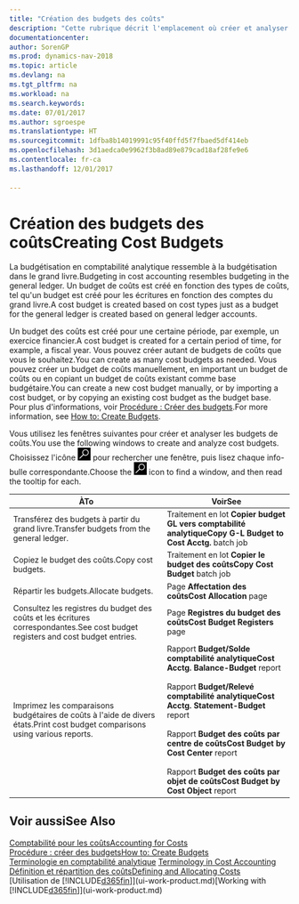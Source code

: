 ```yaml
---
title: "Création des budgets des coûts"
description: "Cette rubrique décrit l'emplacement où créer et analyser les budgets des coûts."
documentationcenter: 
author: SorenGP
ms.prod: dynamics-nav-2018
ms.topic: article
ms.devlang: na
ms.tgt_pltfrm: na
ms.workload: na
ms.search.keywords: 
ms.date: 07/01/2017
ms.author: sgroespe
ms.translationtype: HT
ms.sourcegitcommit: 1dfba8b14019991c95f40ffd5f7fbaed5df414eb
ms.openlocfilehash: 3d1aedca0e9962f3b8ad89e879cad18af28fe9e6
ms.contentlocale: fr-ca
ms.lasthandoff: 12/01/2017

---
```

# <a name="creating-cost-budgets"></a><span data-ttu-id="ab035-103">Création des budgets des coûts</span><span class="sxs-lookup"><span data-stu-id="ab035-103">Creating Cost Budgets</span></span>
<span data-ttu-id="ab035-104">La budgétisation en comptabilité analytique ressemble à la budgétisation dans le grand livre.</span><span class="sxs-lookup"><span data-stu-id="ab035-104">Budgeting in cost accounting resembles budgeting in the general ledger.</span></span> <span data-ttu-id="ab035-105">Un budget de coûts est créé en fonction des types de coûts, tel qu'un budget est créé pour les écritures en fonction des comptes du grand livre.</span><span class="sxs-lookup"><span data-stu-id="ab035-105">A cost budget is created based on cost types just as a budget for the general ledger is created based on general ledger accounts.</span></span>  

<span data-ttu-id="ab035-106">Un budget des coûts est créé pour une certaine période, par exemple, un exercice financier.</span><span class="sxs-lookup"><span data-stu-id="ab035-106">A cost budget is created for a certain period of time, for example, a fiscal year.</span></span> <span data-ttu-id="ab035-107">Vous pouvez créer autant de budgets de coûts que vous le souhaitez.</span><span class="sxs-lookup"><span data-stu-id="ab035-107">You can create as many cost budgets as needed.</span></span> <span data-ttu-id="ab035-108">Vous pouvez créer un budget de coûts manuellement, en important un budget de coûts ou en copiant un budget de coûts existant comme base budgétaire.</span><span class="sxs-lookup"><span data-stu-id="ab035-108">You can create a new cost budget manually, or by importing a cost budget, or by copying an existing cost budget as the budget base.</span></span> <span data-ttu-id="ab035-109">Pour plus d'informations, voir [Procédure : Créer des budgets](finance-how-create-budgets.md).</span><span class="sxs-lookup"><span data-stu-id="ab035-109">For more information, see [How to: Create Budgets](finance-how-create-budgets.md).</span></span>

<span data-ttu-id="ab035-110">Vous utilisez les fenêtres suivantes pour créer et analyser les budgets de coûts.</span><span class="sxs-lookup"><span data-stu-id="ab035-110">You use the following windows to create and analyze cost budgets.</span></span> <span data-ttu-id="ab035-111">Choisissez l'icône ![Page ou rapport pour la recherche](media/ui-search/search_small.png "icône Page ou rapport pour la recherche") pour rechercher une fenêtre, puis lisez chaque info-bulle correspondante.</span><span class="sxs-lookup"><span data-stu-id="ab035-111">Choose the ![Search for Page or Report](media/ui-search/search_small.png "Search for Page or Report icon") icon to find a window, and then read the tooltip for each.</span></span>

|<span data-ttu-id="ab035-112">À</span><span class="sxs-lookup"><span data-stu-id="ab035-112">To</span></span>|<span data-ttu-id="ab035-113">Voir</span><span class="sxs-lookup"><span data-stu-id="ab035-113">See</span></span>|  
|--------|---------|  
|<span data-ttu-id="ab035-114">Transférez des budgets à partir du grand livre.</span><span class="sxs-lookup"><span data-stu-id="ab035-114">Transfer budgets from the general ledger.</span></span>|<span data-ttu-id="ab035-115">Traitement en lot **Copier budget GL vers comptabilité analytique**</span><span class="sxs-lookup"><span data-stu-id="ab035-115">**Copy G-L Budget to Cost Acctg.** batch job</span></span>|  
|<span data-ttu-id="ab035-116">Copiez le budget des coûts.</span><span class="sxs-lookup"><span data-stu-id="ab035-116">Copy cost budgets.</span></span>|<span data-ttu-id="ab035-117">Traitement en lot **Copier le budget des coûts**</span><span class="sxs-lookup"><span data-stu-id="ab035-117">**Copy Cost Budget** batch job</span></span>|  
|<span data-ttu-id="ab035-118">Répartir les budgets.</span><span class="sxs-lookup"><span data-stu-id="ab035-118">Allocate budgets.</span></span>|<span data-ttu-id="ab035-119">Page **Affectation des coûts**</span><span class="sxs-lookup"><span data-stu-id="ab035-119">**Cost Allocation** page</span></span>|  
|<span data-ttu-id="ab035-120">Consultez les registres du budget des coûts et les écritures correspondantes.</span><span class="sxs-lookup"><span data-stu-id="ab035-120">See cost budget registers and cost budget entries.</span></span>|<span data-ttu-id="ab035-121">Page **Registres du budget des coûts**</span><span class="sxs-lookup"><span data-stu-id="ab035-121">**Cost Budget Registers** page</span></span>|  
|<span data-ttu-id="ab035-122">Imprimez les comparaisons budgétaires de coûts à l'aide de divers états.</span><span class="sxs-lookup"><span data-stu-id="ab035-122">Print cost budget comparisons using various reports.</span></span>|<span data-ttu-id="ab035-123">Rapport **Budget/Solde comptabilité analytique**</span><span class="sxs-lookup"><span data-stu-id="ab035-123">**Cost Acctg. Balance-Budget** report</span></span><br /><br /> <span data-ttu-id="ab035-124">Rapport **Budget/Relevé comptabilité analytique**</span><span class="sxs-lookup"><span data-stu-id="ab035-124">**Cost Acctg. Statement-Budget** report</span></span><br /><br /> <span data-ttu-id="ab035-125">Rapport **Budget des coûts par centre de coûts**</span><span class="sxs-lookup"><span data-stu-id="ab035-125">**Cost Budget by Cost Center** report</span></span><br /><br /> <span data-ttu-id="ab035-126">Rapport **Budget des coûts par objet de coûts**</span><span class="sxs-lookup"><span data-stu-id="ab035-126">**Cost Budget by Cost Object** report</span></span>|  

## <a name="see-also"></a><span data-ttu-id="ab035-127">Voir aussi</span><span class="sxs-lookup"><span data-stu-id="ab035-127">See Also</span></span>  
[<span data-ttu-id="ab035-128">Comptabilité pour les coûts</span><span class="sxs-lookup"><span data-stu-id="ab035-128">Accounting for Costs</span></span>](finance-manage-cost-accounting.md)  
[<span data-ttu-id="ab035-129">Procédure : créer des budgets</span><span class="sxs-lookup"><span data-stu-id="ab035-129">How to: Create Budgets</span></span>](finance-how-create-budgets.md)  
<span data-ttu-id="ab035-130">[Terminologie en comptabilité analytique](finance-terminology-in-cost-accounting.md) </span><span class="sxs-lookup"><span data-stu-id="ab035-130">[Terminology in Cost Accounting](finance-terminology-in-cost-accounting.md) </span></span>  
[<span data-ttu-id="ab035-131">Définition et répartition des coûts</span><span class="sxs-lookup"><span data-stu-id="ab035-131">Defining and Allocating Costs</span></span>](finance-define-and-allocate-costs.md)  
<span data-ttu-id="ab035-132">[Utilisation de [!INCLUDE[d365fin](includes/d365fin_md.md)]](ui-work-product.md)</span><span class="sxs-lookup"><span data-stu-id="ab035-132">[Working with [!INCLUDE[d365fin](includes/d365fin_md.md)]](ui-work-product.md)</span></span>

